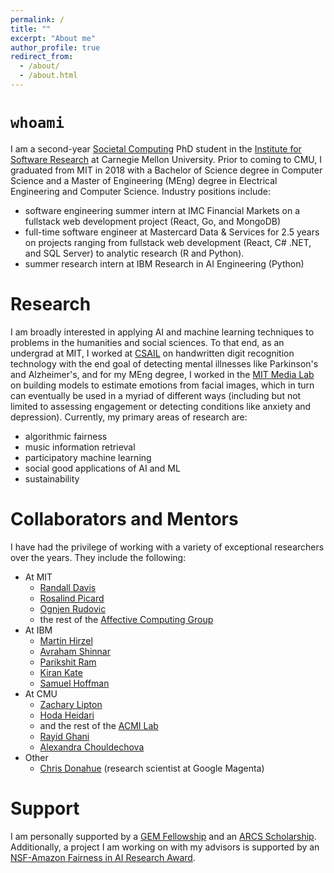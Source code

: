```yaml
---
permalink: /
title: ""
excerpt: "About me"
author_profile: true
redirect_from: 
  - /about/
  - /about.html
---
```

`whoami`
========
I am a second-year [Societal Computing](https://sc.cs.cmu.edu/) PhD student in the [Institute for Software Research](https://www.isri.cmu.edu/) at Carnegie Mellon University. Prior to coming to CMU, I graduated from MIT in 2018 with a Bachelor of Science degree in Computer Science and a Master of Engineering (MEng) degree in Electrical Engineering and Computer Science. Industry positions include:

* software engineering summer intern at IMC Financial Markets on a fullstack web development project (React, Go, and MongoDB)
* full-time software engineer at Mastercard Data & Services for 2.5 years on projects ranging from fullstack web development (React, C# .NET, and SQL Server) to analytic research (R and Python).
* summer research intern at IBM Research in AI Engineering (Python)

Research
======
I am broadly interested in applying AI and machine learning techniques to problems in the humanities and social sciences. To that end, as an undergrad at MIT, I worked at [CSAIL](https://www.csail.mit.edu/) on handwritten digit recognition technology with the end goal of detecting mental illnesses like Parkinson's and Alzheimer's, and for my MEng degree, I worked in the [MIT Media Lab](https://www.media.mit.edu/) on building models to estimate emotions from facial images, which in turn can eventually be used in a myriad of different ways (including but not limited to assessing engagement or detecting conditions like anxiety and depression). Currently, my primary areas of research are:

* algorithmic fairness
* music information retrieval
* participatory machine learning
* social good applications of AI and ML
* sustainability

Collaborators and Mentors
======
I have had the privilege of working with a variety of exceptional researchers over the years. They include the following:
* At MIT
  * [Randall Davis](http://people.csail.mit.edu/davis/)
  * [Rosalind Picard](https://web.media.mit.edu/~picard/)
  * [Ognjen Rudovic](https://www.media.mit.edu/people/orudovic/overview/)
  * the rest of the [Affective Computing Group](https://www.media.mit.edu/groups/affective-computing/overview/)
* At IBM
  * [Martin Hirzel](http://hirzels.com/martin/)
  * [Avraham Shinnar](https://www.researchgate.net/profile/Avraham-Shinnar-2)
  * [Parikshit Ram](https://rithram.github.io/)
  * [Kiran Kate](https://researcher.watson.ibm.com/researcher/view.php?person=us-kakate)
  * [Samuel Hoffman](https://www.researchgate.net/profile/Samuel-Hoffman)
* At CMU
  * [Zachary Lipton](http://zacklipton.com/)
  * [Hoda Heidari](https://www.cs.cmu.edu/~hheidari/)
  * and the rest of the [ACMI Lab](https://acmilab.org/people/)
  * [Rayid Ghani](http://www.rayidghani.com/)
  * [Alexandra Chouldechova](http://www.andrew.cmu.edu/user/achoulde/)
* Other
  * [Chris Donahue](https://chrisdonahue.com/) (research scientist at Google Magenta)

Support
======
I am personally supported by a [GEM Fellowship](https://gemfellowship.org/) and an [ARCS Scholarship](https://arcsfoundation.org/). Additionally, a project I am working on with my advisors is supported by an [NSF-Amazon Fairness in AI Research Award](https://nsf.gov/awardsearch/showAward?AWD_ID=2040929&HistoricalAwards=false).
